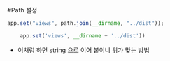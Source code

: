 #Path 설정

```javascript
app.set("views", path.join(__dirname, "../dist"));
```

```javascript
    app.set('views', __dirname + '../dist'))
```

* 이처럼 하면 string 으로 이어 붙이니 위가 맞는 방법
